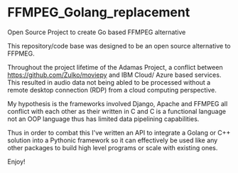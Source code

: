 # FFMPEG_Golang_replacement
Open Source Project to create Go based FFMPEG alternative 

This repository/code base was designed to be an open source alternative to FFPMEG. 

Throughout the project lifetime of the Adamas Project, a conflict between https://github.com/Zulko/moviepy and IBM Cloud/ Azure based services. This resulted in audio data not being abled to be processed without a remote desktop connection (RDP) from a cloud computing perspective. 

My hypothesis is the frameworks involved Django, Apache and FFMPEG all conflict with each other as their written in C and C is a functional language not an OOP language thus has limited data pipelining capabilities.

Thus in order to combat this I've written an API to integrate a Golang or C++ solution into a Pythonic framework so it can effectively be used like any other packages to build high level programs or scale with existing ones. 

Enjoy!

